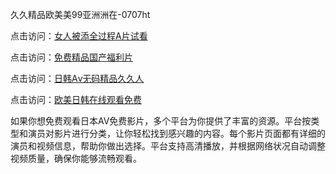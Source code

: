 久久精品欧美美99亚洲洲在-0707ht


点击访问：<a href="https://vassv.pages.dev/">女人被添全过程A片试看</a>

点击访问：<a href="https://cfad.pages.dev/">免费精品国产福利片</a>

点击访问：<a href="https://gfd-5xg.pages.dev/">日韩Aⅴ无码精品久久人</a>

点击访问：<a href="https://fdhf-454.pages.dev/">欧美日韩在线观看免费</a>

如果你想免费观看日本AV免费影片，多个平台为你提供了丰富的资源。平台按类型和演员对影片进行分类，让你轻松找到感兴趣的内容。每个影片页面都有详细的演员和视频信息，帮助你做出选择。平台支持高清播放，并根据网络状况自动调整视频质量，确保你能够流畅观看。

<span style="display:none;">[Canonical link](）</span>

